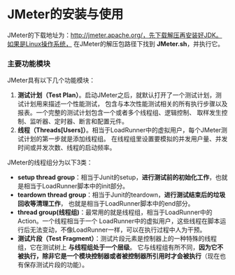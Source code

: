 JMeter的安装与使用
====================================================================
JMeter的下载地址为：http://jmeter.apache.org/，先下载解压再安装好JDK。如果是Linux操作系统，
在JMeter的解压包路径下找到 **JMeter.sh**，并执行它。

### 主要功能模块
JMeter具有以下几个功能模块：
1. **测试计划（Test Plan）**。启动JMeter之后，就默认打开了一个测试计划，测试计划用来描述一个性能测试，
包含与本次性能测试相关的所有执行步骤以及报表。一个完整的测试计划包含一个或者多个线程组、逻辑控制、
取样发生控制、监听器、定时器、断言和配置元件。
2. **线程（Threads[Users]）**。相当于LoadRunner中的虚拟用户，每个JMeter测试计划的第一步就是添加线程组。
在线程组里设置要模拟的并发用户量、并发时间或并发次数、线程的启动频率。

JMeter的线程组分为以下3类：
+ **setup thread group**：相当于Junit的setup，**进行测试前的初始化工作**，也就是相当于LoadRunner脚本中的init部分。
+ **teardown thread group**：相当于Junit的teardown，**进行测试结束后的垃圾回收等清理工作**，
也就是相当于LoadRunner脚本中的end部分。
+ **thread group(线程组)**：最常用的就是线程组，相当于LoadRunner中的Action。一个线程相当于一个
LoadRunner中的虚拟用户，这些线程在脚本运行后无法变动，不像LoadRunner一样，可以在执行过程中人为干预。
+ **测试片段（Test Fragment）**：测试片段元素是控制器上的一种特殊的线程组，它在测试树上 **与线程组处于一个层级**。
它与线程组有所不同，**因为它不被执行，除非它是一个模块控制器或者被控制器所引用时才会被执行**（现在也有保存测试片段的功能）。
